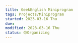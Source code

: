 ```yaml
---
title: GeekEnglish Miniprogram
tags: Projects/Miniprogram
started: 2023-03-16 Thu
due:
modified: 2023-03-16 Thu
status: 🟡Organizing
---
```

